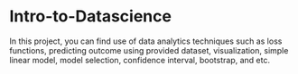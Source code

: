 # Intro-to-Datascience
In this project, you can find use of data analytics techniques such as loss functions, predicting outcome using provided dataset, visualization, simple linear model, model selection, confidence interval, bootstrap, and etc.
